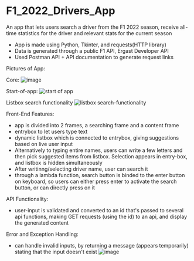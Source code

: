 # F1_2022_Drivers_App
An app that lets users search a driver from the F1 2022 season, receive all-time statistics for the driver and relevant stats for the current season

- App is made using Python, Tkinter, and requests(HTTP library)
- Data is generated through a public F1 API, Ergast Developer API
- Used Postman API + API documentation to generate request links

Pictures of App: 

Core: 
![image](https://user-images.githubusercontent.com/62441768/192161265-d424021d-11fb-4065-aea6-d2d0af031cb7.png)

Start-of-app:
![start of app](https://user-images.githubusercontent.com/62441768/192161327-c49ca8be-55d6-46be-bb62-ea489a0c905f.png)

Listbox search functionality
![listbox search-functionality](https://user-images.githubusercontent.com/62441768/192161294-3c733215-5948-41b2-ad50-e8c1e9041d27.png)



Front-End Features: 

- app is divided into 2 frames, a searching frame and a content frame
- entrybox to let users type text
- dynamic listbox which is connected to entrybox, giving suggestions based on live user input
- Alternatively to typing entire names, users can write a few letters and then pick suggested items from listbox. Selection appears in entry-box, and listbox is hidden simultaneously
- After writinng/selecting driver name, user can search it
- through a lambda function, search button is binded to the enter button on keyboard, so users can either press enter to activate the search button, or can directly press on it


API Functionality: 

- user-input is validated and converted to an id that's passed to several api functions, making GET requests (using the id) to an api, and display the generated content

Error and Exception Handling:
- can handle invalid inputs, by returning a message (appears temporarily) stating that the input doesn't exist
![image](https://user-images.githubusercontent.com/62441768/192162602-21b09094-6477-435c-b328-7cde44a27423.png)







  


